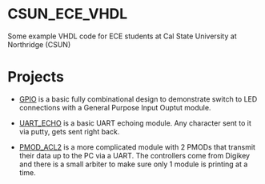 # CSUN_ECE_VHDL
Some example VHDL code for ECE students at Cal State University at Northridge (CSUN)

# Projects
+ [GPIO](https://github.com/ptracton/CSUN_ECE_VHDL/tree/main/GPIO) is a basic fully combinational design to demonstrate switch to LED connections with a General Purpose Input Ouptut module.

+ [UART_ECHO](https://github.com/ptracton/CSUN_ECE_VHDL/tree/main/UART_ECHO) is a basic UART echoing module.  Any character sent to it via putty, gets sent right back.

+ [PMOD_ACL2](https://github.com/ptracton/CSUN_ECE_VHDL/tree/main/PMOD_ACL2) is a more complicated module with 2 PMODs that transmit their data up to the PC via a UART.  The controllers come from Digikey and there is a small arbiter to make sure only 1 module is printing at a time.
